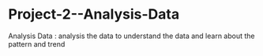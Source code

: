 # Project-2--Analysis-Data
Analysis Data : analysis the data to understand the data and learn about the pattern and trend
